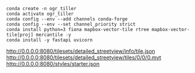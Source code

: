 
```
conda create -n ogr_tiller
conda activate ogr_tiller
conda config --env --add channels conda-forge
conda config --env --set channel_priority strict
conda install python=3 fiona mapbox-vector-tile rtree mapbox-vector-tile[proj] mercantile -y
conda install -y fastapi uvicorn 
```


http://0.0.0.0:8080/tilesets/detailed_streetview/info/tile.json
http://0.0.0.0:8080/tilesets/detailed_streetview/tiles/0/0/0.mvt
http://0.0.0.0:8080/styles/starter.json
